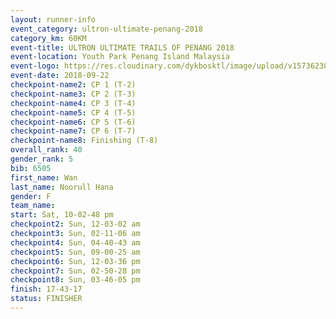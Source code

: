 ```yaml
---
layout: runner-info 
event_category: ultron-ultimate-penang-2018 
category_km: 60KM 
event-title: ULTRON ULTIMATE TRAILS OF PENANG 2018 
event-location: Youth Park Penang Island Malaysia 
event-logo: https://res.cloudinary.com/dykbosktl/image/upload/v1573623002/Logo/ULTRO_2018_LOGO_btp5xw.jpg 
event-date: 2018-09-22 
checkpoint-name2: CP 1 (T-2) 
checkpoint-name3: CP 2 (T-3) 
checkpoint-name4: CP 3 (T-4) 
checkpoint-name5: CP 4 (T-5) 
checkpoint-name6: CP 5 (T-6) 
checkpoint-name7: CP 6 (T-7) 
checkpoint-name8: Finishing (T-8) 
overall_rank: 40
gender_rank: 5
bib: 6505
first_name: Wan
last_name: Noorull Hana
gender: F
team_name: 
start: Sat, 10-02-48 pm
checkpoint2: Sun, 12-03-02 am
checkpoint3: Sun, 02-11-06 am
checkpoint4: Sun, 04-40-43 am
checkpoint5: Sun, 09-00-25 am
checkpoint6: Sun, 12-03-36 pm
checkpoint7: Sun, 02-50-28 pm
checkpoint8: Sun, 03-46-05 pm
finish: 17-43-17
status: FINISHER
---
```

